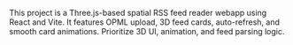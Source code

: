 <!-- Use this file to provide workspace-specific custom instructions to Copilot. For more details, visit https://code.visualstudio.com/docs/copilot/copilot-customization#_use-a-githubcopilotinstructionsmd-file -->

This project is a Three.js-based spatial RSS feed reader webapp using React and Vite. It features OPML upload, 3D feed cards, auto-refresh, and smooth card animations. Prioritize 3D UI, animation, and feed parsing logic.
